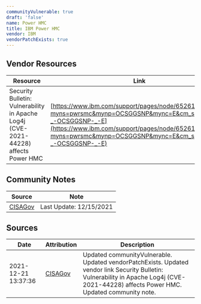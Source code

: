 ```yaml
---
communityVulnerable: true
draft: 'false'
name: Power HMC
title: IBM Power HMC
vendor: IBM
vendorPatchExists: true
---
```


## Vendor Resources
| Resource | Link |
| --- | --- |
| Security Bulletin: Vulnerability in Apache Log4j (CVE-2021-44228) affects Power HMC | [https://www.ibm.com/support/pages/node/6526172?myns=pwrsmc&mynp=OCSGGSNP&mync=E&cm_sp=pwrsmc-_-OCSGGSNP-_-E](https://www.ibm.com/support/pages/node/6526172?myns=pwrsmc&mynp=OCSGGSNP&mync=E&cm_sp=pwrsmc-_-OCSGGSNP-_-E) |


## Community Notes
| Source | Note |
| --- | --- |
| [CISAGov](https://raw.githubusercontent.com/cisagov/log4j-affected-db/develop/README.md) | Last Update: 12/15/2021 |

## Sources
| Date | Attribution | Description |
| --- | --- | --- |
| 2021-12-21 13:37:36 | [CISAGov](https://raw.githubusercontent.com/cisagov/log4j-affected-db/develop/README.md) | Updated communityVulnerable. Updated vendorPatchExists. Updated vendor link Security Bulletin: Vulnerability in Apache Log4j (CVE-2021-44228) affects Power HMC. Updated community note.  |
